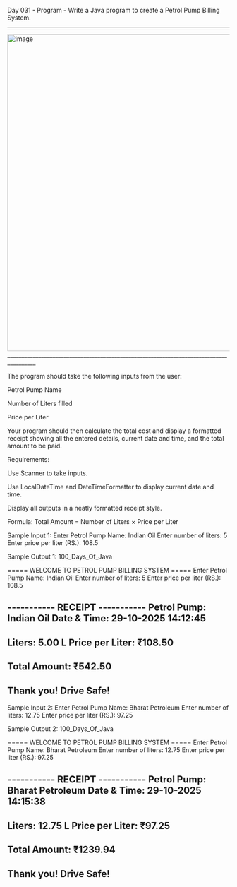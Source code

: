 Day 031 - Program - Write a Java program to create a Petrol Pump Billing System.
________________________________________________________________________________________
<img width="589" height="718" alt="image" src="https://github.com/user-attachments/assets/7ece1c8f-d6ec-4b12-b36d-516cd33992c2" />
________________________________________________________________________________________

The program should take the following inputs from the user:

Petrol Pump Name

Number of Liters filled

Price per Liter

Your program should then calculate the total cost and display a formatted receipt showing all the entered details, current date and time, and the total amount to be paid.

Requirements:

Use Scanner to take inputs.

Use LocalDateTime and DateTimeFormatter to display current date and time.

Display all outputs in a neatly formatted receipt style.

Formula:
Total Amount = Number of Liters × Price per Liter

Sample Input 1:
Enter Petrol Pump Name: Indian Oil
Enter number of liters: 5
Enter price per liter (RS.): 108.5

Sample Output 1:
100_Days_Of_Java

===== WELCOME TO PETROL PUMP BILLING SYSTEM =====
Enter Petrol Pump Name: Indian Oil
Enter number of liters: 5
Enter price per liter (RS.): 108.5

----------- RECEIPT -----------
Petrol Pump: Indian Oil
Date & Time: 29-10-2025 14:12:45
-------------------------------
Liters: 5.00 L
Price per Liter: ₹108.50
-------------------------------
Total Amount: ₹542.50
-------------------------------
Thank you! Drive Safe!
-------------------------------

Sample Input 2:
Enter Petrol Pump Name: Bharat Petroleum
Enter number of liters: 12.75
Enter price per liter (RS.): 97.25

Sample Output 2:
100_Days_Of_Java

===== WELCOME TO PETROL PUMP BILLING SYSTEM =====
Enter Petrol Pump Name: Bharat Petroleum
Enter number of liters: 12.75
Enter price per liter (RS.): 97.25

----------- RECEIPT -----------
Petrol Pump: Bharat Petroleum
Date & Time: 29-10-2025 14:15:38
-------------------------------
Liters: 12.75 L
Price per Liter: ₹97.25
-------------------------------
Total Amount: ₹1239.94
-------------------------------
Thank you! Drive Safe!
-------------------------------
